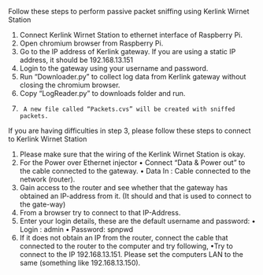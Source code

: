 Follow these steps to perform passive packet sniffing using Kerlink Wirnet Station

1.	Connect Kerlink Wirnet Station to ethernet interface of Raspberry Pi.
2.	Open chromium browser from Raspberry Pi.
3.	Go to the IP address of Kerlink gateway.
		If you are using a static IP address, it should be 192.168.13.151
4.	Login to the gateway using your username and password.
5.	Run “Downloader.py” to collect log data from Kerlink gateway without closing the chromium browser.
6.	Copy “LogReader.py” to downloads folder and run.
7.		A new file called “Packets.cvs” will be created with sniffed packets.

If you are having difficulties in step 3, please follow these steps to connect to Kerlink Wirnet Station

1.	Please make sure that the wiring of the  Kerlink Wirnet Station is okay.
2.	For the Power over Ethernet injector 
	•	Connect “Data & Power out”   to the cable connected to the gateway.
	•	Data In : Cable connected to the network (router).
3.	Gain access to the router and see whether that the gateway has obtained an IP-address from it. (It should and that is used to connect to the gate-way)
4.	From a browser try to connect to that IP-Address.
5.	Enter your login details, these are the default username and password: 
	•	Login : admin
	•	Password: spnpwd
6.	If it does not obtain an IP from the router, connect the cable that connected to the router to the computer and try following,
	•Try to connect to the IP 192.168.13.151. Please set the computers LAN to the same (something like 192.168.13.150).
